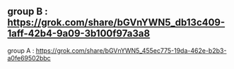 group B : https://grok.com/share/bGVnYWN5_db13c409-1aff-42b4-9a09-3b100f97a3a8
-
group A : https://grok.com/share/bGVnYWN5_455ec775-19da-462e-b2b3-a0fe69502bbc

